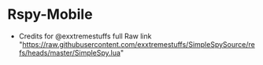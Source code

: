 # Rspy-Mobile
- Credits for @exxtremestuffs
full Raw link "https://raw.githubusercontent.com/exxtremestuffs/SimpleSpySource/refs/heads/master/SimpleSpy.lua"
